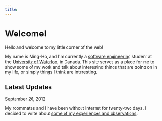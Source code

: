 ```yaml
---
title:
---
```


Welcome!
========

Hello and welcome to my little corner of the web!

My name is Ming-Ho, and I'm currently a [software engineering][] student at the [University of Waterloo][], in Canada.  This site serves as a place for me to show some of my work and talk about interesting things that are going on in my life, or simply things I think are interesting.

[software engineering]: http://www.softeng.uwaterloo.ca
[University of Waterloo]: http://www.uwaterloo.ca

## Latest Updates
<div class="date">September 26, 2012</div>

My roommates and I have been without Internet for twenty-two days. I decided to write about [some of my experiences and observations](/blog/no_internet.html).
